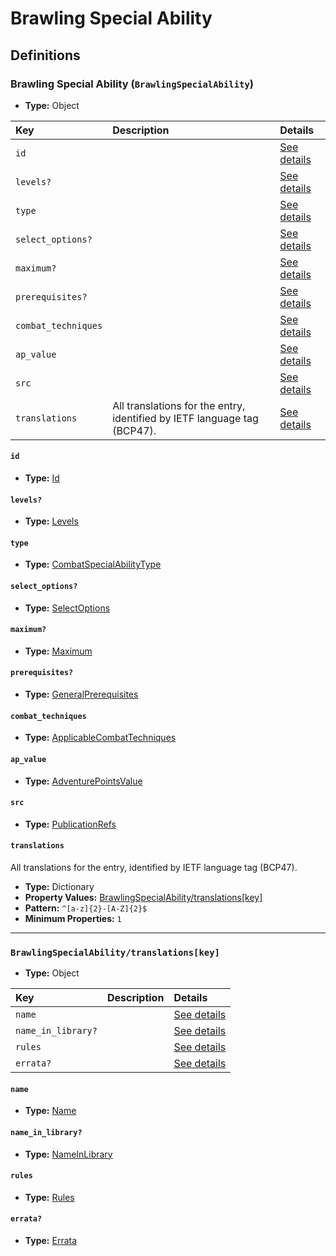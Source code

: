 # Brawling Special Ability

## Definitions

### <a name="BrawlingSpecialAbility"></a> Brawling Special Ability (`BrawlingSpecialAbility`)

- **Type:** Object

Key | Description | Details
:-- | :-- | :--
`id` |  | <a href="#BrawlingSpecialAbility/id">See details</a>
`levels?` |  | <a href="#BrawlingSpecialAbility/levels">See details</a>
`type` |  | <a href="#BrawlingSpecialAbility/type">See details</a>
`select_options?` |  | <a href="#BrawlingSpecialAbility/select_options">See details</a>
`maximum?` |  | <a href="#BrawlingSpecialAbility/maximum">See details</a>
`prerequisites?` |  | <a href="#BrawlingSpecialAbility/prerequisites">See details</a>
`combat_techniques` |  | <a href="#BrawlingSpecialAbility/combat_techniques">See details</a>
`ap_value` |  | <a href="#BrawlingSpecialAbility/ap_value">See details</a>
`src` |  | <a href="#BrawlingSpecialAbility/src">See details</a>
`translations` | All translations for the entry, identified by IETF language tag (BCP47). | <a href="#BrawlingSpecialAbility/translations">See details</a>

#### <a name="BrawlingSpecialAbility/id"></a> `id`

- **Type:** <a href="../_Activatable.md#Id">Id</a>

#### <a name="BrawlingSpecialAbility/levels"></a> `levels?`

- **Type:** <a href="../_Activatable.md#Levels">Levels</a>

#### <a name="BrawlingSpecialAbility/type"></a> `type`

- **Type:** <a href="../_Activatable.md#CombatSpecialAbilityType">CombatSpecialAbilityType</a>

#### <a name="BrawlingSpecialAbility/select_options"></a> `select_options?`

- **Type:** <a href="../_Activatable.md#SelectOptions">SelectOptions</a>

#### <a name="BrawlingSpecialAbility/maximum"></a> `maximum?`

- **Type:** <a href="../_Activatable.md#Maximum">Maximum</a>

#### <a name="BrawlingSpecialAbility/prerequisites"></a> `prerequisites?`

- **Type:** <a href="../_Prerequisite.md#GeneralPrerequisites">GeneralPrerequisites</a>

#### <a name="BrawlingSpecialAbility/combat_techniques"></a> `combat_techniques`

- **Type:** <a href="../_Activatable.md#ApplicableCombatTechniques">ApplicableCombatTechniques</a>

#### <a name="BrawlingSpecialAbility/ap_value"></a> `ap_value`

- **Type:** <a href="../_Activatable.md#AdventurePointsValue">AdventurePointsValue</a>

#### <a name="BrawlingSpecialAbility/src"></a> `src`

- **Type:** <a href="../source/_PublicationRef.md#PublicationRefs">PublicationRefs</a>

#### <a name="BrawlingSpecialAbility/translations"></a> `translations`

All translations for the entry, identified by IETF language tag (BCP47).

- **Type:** Dictionary
- **Property Values:** <a href="#BrawlingSpecialAbility/translations[key]">BrawlingSpecialAbility/translations[key]</a>
- **Pattern:** `^[a-z]{2}-[A-Z]{2}$`
- **Minimum Properties:** `1`

---

### <a name="BrawlingSpecialAbility/translations[key]"></a> `BrawlingSpecialAbility/translations[key]`

- **Type:** Object

Key | Description | Details
:-- | :-- | :--
`name` |  | <a href="#BrawlingSpecialAbility/translations[key]/name">See details</a>
`name_in_library?` |  | <a href="#BrawlingSpecialAbility/translations[key]/name_in_library">See details</a>
`rules` |  | <a href="#BrawlingSpecialAbility/translations[key]/rules">See details</a>
`errata?` |  | <a href="#BrawlingSpecialAbility/translations[key]/errata">See details</a>

#### <a name="BrawlingSpecialAbility/translations[key]/name"></a> `name`

- **Type:** <a href="../_Activatable.md#Name">Name</a>

#### <a name="BrawlingSpecialAbility/translations[key]/name_in_library"></a> `name_in_library?`

- **Type:** <a href="../_Activatable.md#NameInLibrary">NameInLibrary</a>

#### <a name="BrawlingSpecialAbility/translations[key]/rules"></a> `rules`

- **Type:** <a href="../_Activatable.md#Rules">Rules</a>

#### <a name="BrawlingSpecialAbility/translations[key]/errata"></a> `errata?`

- **Type:** <a href="../source/_Erratum.md#Errata">Errata</a>
